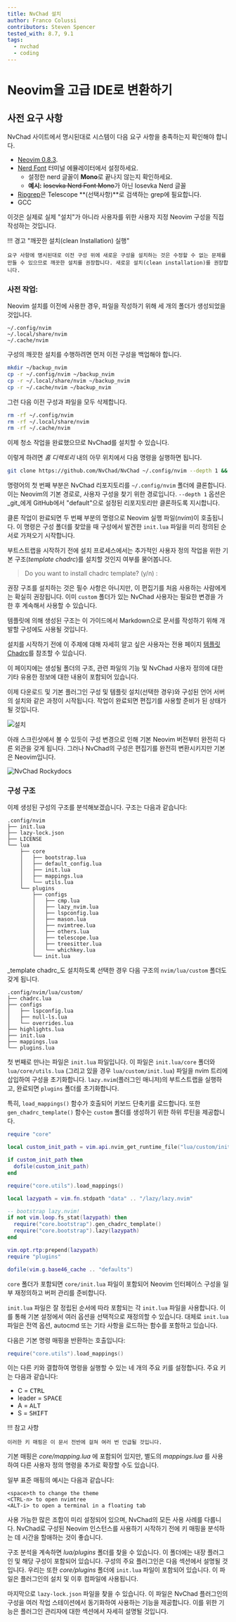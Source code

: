 ```yaml
---
title: NvChad 설치
author: Franco Colussi
contributors: Steven Spencer
tested_with: 8.7, 9.1
tags:
  - nvchad
  - coding
---
```


# Neovim을 고급 IDE로 변환하기

## 사전 요구 사항

NvChad 사이트에서 명시된대로 시스템이 다음 요구 사항을 충족하는지 확인해야 합니다.

- [Neovim 0.8.3](https://github.com/neovim/neovim/releases/tag/v0.8.3).
- [Nerd Font](https://www.nerdfonts.com/) 터미널 에뮬레이터에서 설정하세요.
  - 설정한 nerd 글꼴이 **Mono**로 끝나지 않는지 확인하세요.
   - **예시:** ~~Iosevka Nerd Font Mono~~가 아닌 Iosevka Nerd 글꼴
- [Ripgrep](https://github.com/BurntSushi/ripgrep)은 Telescope **(선택사항)**로 검색하는 grep에 필요합니다.
- GCC

이것은 실제로 실제 "설치"가 아니라 사용자를 위한 사용자 지정 Neovim 구성을 직접 작성하는 것입니다.

!!! 경고 "깨끗한 설치(clean Installation) 실행"

    요구 사항에 명시된대로 이전 구성 위에 새로운 구성을 설치하는 것은 수정할 수 없는 문제를 만들 수 있으므로 깨끗한 설치를 권장합니다. 새로운 설치(clean installation)를 권장합니다.

### 사전 작업:

Neovim 설치를 이전에 사용한 경우, 파일을 작성하기 위해 세 개의 폴더가 생성되었을 것입니다.

```text
~/.config/nvim
~/.local/share/nvim
~/.cache/nvim
```

구성의 깨끗한 설치를 수행하려면 먼저 이전 구성을 백업해야 합니다.

```bash
mkdir ~/backup_nvim
cp -r ~/.config/nvim ~/backup_nvim
cp -r ~/.local/share/nvim ~/backup_nvim
cp -r ~/.cache/nvim ~/backup_nvim
```

그런 다음 이전 구성과 파일을 모두 삭제합니다.

```bash
rm -rf ~/.config/nvim
rm -rf ~/.local/share/nvim
rm -rf ~/.cache/nvim
```

이제 청소 작업을 완료했으므로 NvChad를 설치할 수 있습니다.

이렇게 하려면 _홈 디렉토리_ 내의 아무 위치에서 다음 명령을 실행하면 됩니다.

```bash
git clone https://github.com/NvChad/NvChad ~/.config/nvim --depth 1 && nvim
```

명령어의 첫 번째 부분은 NvChad 리포지토리를 `~/.config/nvim` 폴더에 클론합니다. 이는 Neovim의 기본 경로로, 사용자 구성을 찾기 위한 경로입니다. `--depth 1` 옵션은 _git_에게 GitHub에서 "default"으로 설정된 리포지토리만 클론하도록 지시합니다.

클론 작업이 완료되면 두 번째 부분의 명령으로 Neovim 실행 파일(_nvim_)이 호출됩니다. 이 명령은 구성 폴더를 찾았을 때 구성에서 발견한 `init.lua` 파일을 미리 정의된 순서로 가져오기 시작합니다.

부트스트랩을 시작하기 전에 설치 프로세스에서는 추가적인 사용자 정의 작업을 위한 기본 구조(_template chadrc_)를 설치할 것인지 여부를 물어봅니다.

> Do you want to install chadrc template? (y/n) :

권장 구조를 설치하는 것은 필수 사항은 아니지만, 이 편집기를 처음 사용하는 사람에게는 확실히 권장됩니다. 이미 `custom` 폴더가 있는 NvChad 사용자는 필요한 변경을 가한 후 계속해서 사용할 수 있습니다.

템플릿에 의해 생성된 구조는 이 가이드에서 Markdown으로 문서를 작성하기 위해 개발할 구성에도 사용될 것입니다.

설치를 시작하기 전에 이 주제에 대해 자세히 알고 싶은 사용자는 전용 페이지 [템플릿 Chadrc](template_chadrc.md)를 참조할 수 있습니다.

이 페이지에는 생성될 폴더의 구조, 관련 파일의 기능 및 NvChad 사용자 정의에 대한 기타 유용한 정보에 대한 내용이 포함되어 있습니다.

이제 다운로드 및 기본 플러그인 구성 및 템플릿 설치(선택한 경우)와 구성된 언어 서버의 설치와 같은 과정이 시작됩니다. 작업이 완료되면 편집기를 사용할 준비가 된 상태가 될 것입니다.

![설치](images/installed_first_time.png)

아래 스크린샷에서 볼 수 있듯이 구성 변경으로 인해 기본 Neovim 버전부터 완전히 다른 외관을 갖게 됩니다. 그러나 NvChad의 구성은 편집기를 완전히 변환시키지만 기본은 Neovim입니다.

![NvChad Rockydocs](images/nvchad_ui.png)

### 구성 구조

이제 생성된 구성의 구조를 분석해보겠습니다. 구조는 다음과 같습니다:

```text
.config/nvim
├── init.lua
├── lazy-lock.json
├── LICENSE
└── lua
    ├── core
    │   ├── bootstrap.lua
    │   ├── default_config.lua
    │   ├── init.lua
    │   ├── mappings.lua
    │   └── utils.lua
    └── plugins
        ├── configs
        │   ├── cmp.lua
        │   ├── lazy_nvim.lua
        │   ├── lspconfig.lua
        │   ├── mason.lua
        │   ├── nvimtree.lua
        │   ├── others.lua
        │   ├── telescope.lua
        │   ├── treesitter.lua
        │   └── whichkey.lua
        └── init.lua
```

_template chadrc_도 설치하도록 선택한 경우 다음 구조의 `nvim/lua/custom` 폴더도 갖게 됩니다.

```text
.config/nvim/lua/custom/
├── chadrc.lua
├── configs
│   ├── lspconfig.lua
│   ├── null-ls.lua
│   └── overrides.lua
├── highlights.lua
├── init.lua
├── mappings.lua
└── plugins.lua
```


첫 번째로 만나는 파일은 `init.lua` 파일입니다. 이 파일은 `init.lua/core` 폴더와 `lua/core/utils.lua` (그리고 있을 경우 `lua/custom/init.lua`) 파일을 nvim 트리에 삽입하여 구성을 초기화합니다. `lazy.nvim`(플러그인 매니저)의 부트스트랩을 실행하고, 완료되면 `plugins` 폴더를 초기화합니다.

특히, `load_mappings()` 함수가 호출되어 키보드 단축키를 로드합니다. 또한 `gen_chadrc_template()` 함수는 `custom` 폴더를 생성하기 위한 하위 루틴을 제공합니다.

```lua
require "core"

local custom_init_path = vim.api.nvim_get_runtime_file("lua/custom/init.lua", false)[1]

if custom_init_path then
  dofile(custom_init_path)
end

require("core.utils").load_mappings()

local lazypath = vim.fn.stdpath "data" .. "/lazy/lazy.nvim"

-- bootstrap lazy.nvim!
if not vim.loop.fs_stat(lazypath) then
  require("core.bootstrap").gen_chadrc_template()
  require("core.bootstrap").lazy(lazypath)
end

vim.opt.rtp:prepend(lazypath)
require "plugins"

dofile(vim.g.base46_cache .. "defaults")
```

`core` 폴더가 포함되면 `core/init.lua` 파일이 포함되어 Neovim 인터페이스 구성을 일부 재정의하고 버퍼 관리를 준비합니다.

`init.lua` 파일은 잘 정립된 순서에 따라 포함되는 각 `init.lua` 파일을 사용합니다. 이를 통해 기본 설정에서 여러 옵션을 선택적으로 재정의할 수 있습니다. 대체로 `init.lua` 파일은 전역 옵션, autocmd 또는 기타 사항을 로드하는 함수를 포함하고 있습니다.

다음은 기본 명령 매핑을 반환하는 호출입니다:

```lua
require("core.utils").load_mappings()
```

이는 다른 키와 결합하여 명령을 실행할 수 있는 네 개의 주요 키를 설정합니다. 주요 키는 다음과 같습니다:

- C = <kbd>CTRL</kbd>
- leader = <kbd>SPACE</kbd>
- A = <kbd>ALT</kbd>
- S = <kbd>SHIFT</kbd>

!!! 참고 사항

    이러한 키 매핑은 이 문서 전반에 걸쳐 여러 번 언급될 것입니다.

기본 매핑은 _core/mapping.lua_ 에 포함되어 있지만, 별도의 _mappings.lua_ 를 사용하여 다른 사용자 정의 명령을 추가로 확장할 수도 있습니다.

일부 표준 매핑의 예시는 다음과 같습니다:

```text
<space>th to change the theme
<CTRL-n> to open nvimtree
<ALT-i> to open a terminal in a floating tab
```

사용 가능한 많은 조합이 미리 설정되어 있으며, NvChad의 모든 사용 사례를 다룹니다. NvChad로 구성된 Neovim 인스턴스를 사용하기 시작하기 전에 키 매핑을 분석하는 데 시간을 할애하는 것이 좋습니다.

구조 분석을 계속하면 _lua/plugins_ 폴더를 찾을 수 있습니다. 이 폴더에는 내장 플러그인 및 해당 구성이 포함되어 있습니다. 구성의 주요 플러그인은 다음 섹션에서 설명될 것입니다. 우리는 또한 _core/plugins_ 폴더에 `init.lua` 파일이 포함되어 있습니다. 이 파일은 플러그인의 설치 및 이후 컴파일에 사용됩니다.

마지막으로 `lazy-lock.json` 파일을 찾을 수 있습니다. 이 파일은 NvChad 플러그인의 구성을 여러 작업 스테이션에서 동기화하여 사용하는 기능을 제공합니다. 이를 위한 기능은 플러그인 관리자에 대한 섹션에서 자세히 설명될 것입니다.
